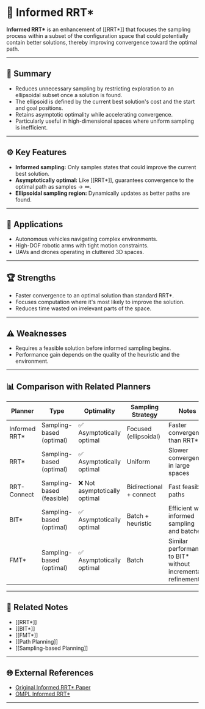 # 🌳 Informed RRT*

**Informed RRT\*** is an enhancement of [[RRT*]] that focuses the sampling process within a subset of the configuration space that could potentially contain better solutions, thereby improving convergence toward the optimal path.

---

## 🧠 Summary

- Reduces unnecessary sampling by restricting exploration to an ellipsoidal subset once a solution is found.
- The ellipsoid is defined by the current best solution's cost and the start and goal positions.
- Retains asymptotic optimality while accelerating convergence.
- Particularly useful in high-dimensional spaces where uniform sampling is inefficient.

---

## ⚙️ Key Features

- **Informed sampling:** Only samples states that could improve the current best solution.
- **Asymptotically optimal:** Like [[RRT*]], guarantees convergence to the optimal path as samples → ∞.
- **Ellipsoidal sampling region:** Dynamically updates as better paths are found.

---

## 🚀 Applications

- Autonomous vehicles navigating complex environments.
- High-DOF robotic arms with tight motion constraints.
- UAVs and drones operating in cluttered 3D spaces.

---

## 🏆 Strengths

- Faster convergence to an optimal solution than standard RRT*.
- Focuses computation where it's most likely to improve the solution.
- Reduces time wasted on irrelevant parts of the space.

---

## ⚠️ Weaknesses

- Requires a feasible solution before informed sampling begins.
- Performance gain depends on the quality of the heuristic and the environment.

---

## 📊 Comparison with Related Planners

| Planner          | Type                     | Optimality               | Sampling Strategy        | Notes                                     |
|------------------|--------------------------|--------------------------|--------------------------|-------------------------------------------|
| Informed RRT*     | Sampling-based (optimal) | ✅ Asymptotically optimal | Focused (ellipsoidal)     | Faster convergence than RRT* |
| RRT*             | Sampling-based (optimal) | ✅ Asymptotically optimal | Uniform                  | Slower convergence in large spaces |
| RRT-Connect      | Sampling-based (feasible) | ❌ Not asymptotically optimal | Bidirectional + connect | Fast feasible paths |
| BIT*             | Sampling-based (optimal) | ✅ Asymptotically optimal | Batch + heuristic        | Efficient with informed sampling and batches |
| FMT*             | Sampling-based (optimal) | ✅ Asymptotically optimal | Batch                    | Similar performance to BIT* without incremental refinement |

---

## 🔗 Related Notes

- [[RRT*]]
- [[BIT*]]
- [[FMT*]]
- [[Path Planning]]
- [[Sampling-based Planning]]

---

## 🌐 External References

- [Original Informed RRT* Paper](https://arxiv.org/abs/1404.2334)
- [OMPL Informed RRT*](https://ompl.kavrakilab.org)

---
